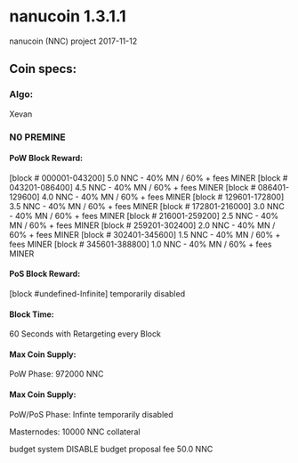 # nanucoin 1.3.1.1
nanucoin (NNC)
project 2017-11-12

## Coin specs:
### Algo: 
Xevan

### N0 PREMINE

#### PoW Block Reward:
[block # 000001-043200] 5.0 NNC - 40% MN / 60% + fees MINER
[block # 043201-086400] 4.5 NNC - 40% MN / 60% + fees MINER
[block # 086401-129600] 4.0 NNC - 40% MN / 60% + fees MINER
[block # 129601-172800] 3.5 NNC - 40% MN / 60% + fees MINER
[block # 172801-216000] 3.0 NNC - 40% MN / 60% + fees MINER
[block # 216001-259200] 2.5 NNC - 40% MN / 60% + fees MINER
[block # 259201-302400] 2.0 NNC - 40% MN / 60% + fees MINER
[block # 302401-345600] 1.5 NNC - 40% MN / 60% + fees MINER
[block # 345601-388800] 1.0 NNC - 40% MN / 60% + fees MINER

#### PoS Block Reward:
[block #undefined-Infinite] temporarily disabled

#### Block Time:
60 Seconds with Retargeting every Block

#### Max Coin Supply:
PoW Phase: 972000 NNC

#### Max Coin Supply:
PoW/PoS Phase: Infinte temporarily disabled

Masternodes: 10000 NNC collateral

budget system DISABLE
budget proposal fee 50.0 NNC
